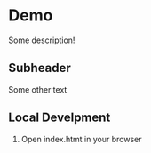 # Demo

Some description!

## Subheader

Some other text

## Local Develpment

1. Open index.htmt in your browser

